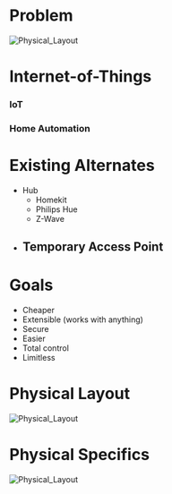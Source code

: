 <!-- slide -->
# Problem
![Physical_Layout](Problem.png)

<!-- slide -->
# Internet-of-Things
### IoT
### Home Automation
<!-- slide -->
# Existing Alternates
- Hub
  - Homekit
  - Philips Hue
  - Z-Wave
- Temporary Access Point
  -
<!-- slide -->
# Goals
- Cheaper
- Extensible (works with anything)
- Secure
- Easier
- Total control
- Limitless

<!-- slide -->

# Physical Layout
![Physical_Layout](/docs/assets/Physical_Layout.png)

<!-- slide -->
# Physical Specifics
![Physical_Layout](/docs/assets/Physical_Specifics.png)
